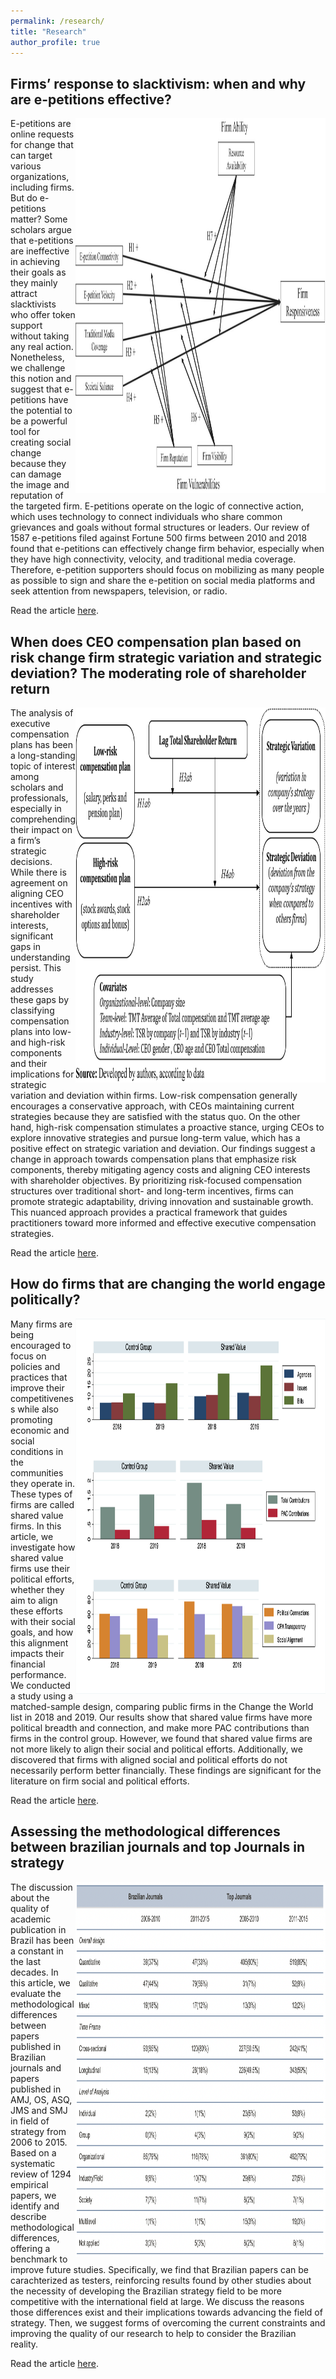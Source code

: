 ```yaml
---
permalink: /research/
title: "Research"
author_profile: true
---
```


## Firms’ response to slacktivism: when and why are e-petitions effective? ##

<img align= "right" width="400" height="600" src="/files/8jdvvf8t.png"  alt="conceptual model" >
E-petitions are online requests for change that can target various organizations, including firms. But do e-petitions matter? Some scholars argue that e-petitions are ineffective in achieving their goals as they mainly attract slacktivists who offer token support without taking any real action. Nonetheless, we challenge this notion and suggest that e-petitions have the potential to be a powerful tool for creating social change because they can damage the image and reputation of the targeted firm. E-petitions operate on the logic of connective action, which uses technology to connect individuals who share common grievances and goals without formal structures or leaders. Our review of 1587 e-petitions filed against Fortune 500 firms between 2010 and 2018 found that e-petitions can effectively change firm behavior, especially when they have high connectivity, velocity, and traditional media coverage. Therefore, e-petition supporters should focus on mobilizing as many people as possible to sign and share the e-petition on social media platforms and seek attention from newspapers, television, or radio.

Read the article [here](https://onlinelibrary.wiley.com/doi/10.1111/joms.13010).

## When does CEO compensation plan based on risk change firm strategic variation and strategic deviation? The moderating role of shareholder return ##

<img align= "right" width="400" height="600" src="/files/img.png"  alt="conceptual model" >
The analysis of executive compensation plans has been a long-standing topic of interest among scholars and professionals, especially in comprehending their impact on a firm’s strategic decisions. While there is agreement on aligning CEO incentives with shareholder interests, significant gaps in understanding persist. This study addresses these gaps by classifying compensation plans into low- and high-risk components and their implications for strategic variation and deviation within firms. Low-risk compensation generally encourages a conservative approach, with CEOs maintaining current strategies because they are satisfied with the status quo. On the other hand, high-risk compensation stimulates a proactive stance, urging CEOs to explore innovative strategies and pursue long-term value, which has a positive effect on strategic variation and deviation. Our findings suggest a change in approach towards compensation plans that emphasize risk components, thereby mitigating agency costs and aligning CEO interests with shareholder objectives. By prioritizing risk-focused compensation structures over traditional short- and long-term incentives, firms can promote strategic adaptability, driving innovation and sustainable growth. This nuanced approach provides a practical framework that guides practitioners toward more informed and effective executive compensation strategies.

Read the article [here](https://www.emerald.com/insight/content/doi/10.1108/MRJIAM-04-2023-1414/full/html).

## How do firms that are changing the world engage politically? ##

<img align= "right" width="400" height="600" src="/files/rbr_1.png"  alt="comparison of shared value firms with control group" >
Many firms are being encouraged to focus on policies and practices that improve their competitiveness while also promoting economic and social conditions in the communities they operate in. These types of firms are called shared value firms. In this article, we investigate how shared value firms use their political efforts, whether they aim to align these efforts with their social goals, and how this alignment impacts their financial performance. We conducted a study using a matched-sample design, comparing public firms in the Change the World list in 2018 and 2019. Our results show that shared value firms have more political breadth and connection, and make more PAC contributions than firms in the control group. However, we found that shared value firms are not more likely to align their social and political efforts. Additionally, we discovered that firms with aligned social and political efforts do not necessarily perform better financially. These findings are significant for the literature on firm social and political efforts. 

Read the article [here](https://rbr.business.rutgers.edu/article/how-do-firms-are-changing-world-engage-politically#.YXGA73SdI5M.twitter).

## Assessing the methodological differences between brazilian journals and top Journals in strategy ##

<img align= "right" width="400" height="600" src="/files/methods_differences.png"  alt="summary" >
The discussion about the quality of academic publication in Brazil has been a constant in the last decades. In this article, we evaluate the methodological differences between papers published in Brazilian journals and  papers published in AMJ, OS, ASQ, JMS and SMJ in field of strategy from 2006 to 2015. Based on a systematic review of 1294 empirical papers, we identify and describe methodological differences, offering a benchmark to improve future studies. Specifically, we find that Brazilian papers can be carachterized as testers, reinforcing results found by other studies about the necessity of developing the Brazilian strategy field to be more competitive with the international field at large. We discuss the reasons those differences exist and their implications towards advancing the field of strategy. Then, we suggest forms of overcoming the current constraints and improving the quality of our research to help to consider the Brazilian reality.

Read the article [here](https://www.scielo.br/j/ram/a/rsxx96mj5zXhhKf9cLp9jtL/?lang=en).